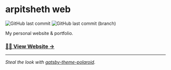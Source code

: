 # arpitsheth web

![GitHub last commit](https://img.shields.io/github/last-commit/shetharp/arpitsheth?logo=github&style=for-the-badge)
![GitHub last commit (branch)](https://img.shields.io/github/last-commit/shetharp/arpitsheth/gh-pages?label=Last%20Deployed&logo=github&style=for-the-badge)

My personal website & portfolio.

### [👨‍🚀 View Website →](https://arpitsheth.com/)

---

_Steal the look with [gatsby-theme-polaroid](https://github.com/shetharp/gatsby-theme-polaroid)._

